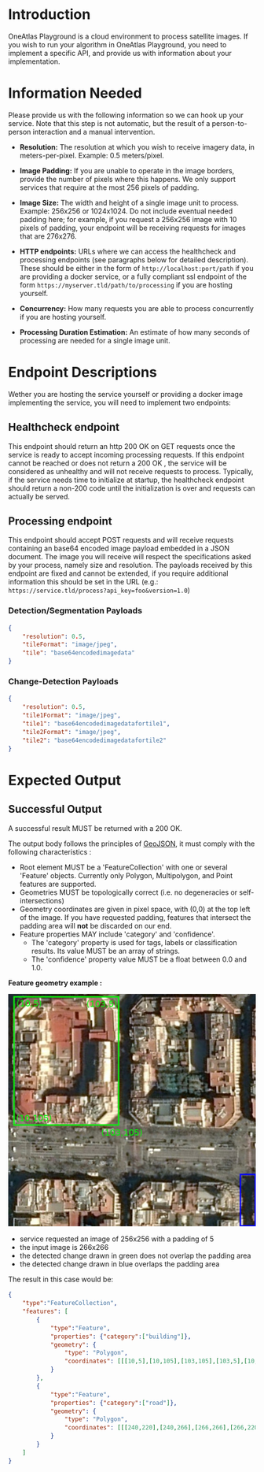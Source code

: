# Introduction

OneAtlas Playground is a cloud environment to process satellite images. If you wish to run your algorithm in OneAtlas Playground, you need to implement a specific API, and provide us with information about your implementation.

# Information Needed

Please provide us with the following information so we can hook up your service. Note that this step is not automatic, but the result of a person-to-person interaction and a manual intervention.

* **Resolution:** The resolution at which you wish to receive imagery data, in meters-per-pixel. Example: 0.5 meters/pixel.

* **Image Padding:** If you are unable to operate in the image borders, provide the number of pixels where this happens. We only support services that require at the most 256 pixels of padding.

* **Image Size:** The width and height of a single image unit to process. Example: 256x256 or 1024x1024. Do not include eventual needed padding here; for example, if you request a 256x256 image with 10 pixels of padding, your endpoint will be receiving requests for images that are 276x276.

* **HTTP endpoints:** URLs where we can access the healthcheck and processing endpoints (see paragraphs below for detailed description). These should be either in the form of ```http://localhost:port/path``` if you are providing a docker service, or a fully compliant ssl endpoint of the form ```https://myserver.tld/path/to/processing``` if you are hosting yourself.

* **Concurrency:** How many requests you are able to process concurrently if you are hosting yourself.

* **Processing Duration Estimation:** An estimate of how many seconds of processing are needed for a single image unit.



# Endpoint Descriptions

Wether you are hosting the service yourself or providing a docker image implementing the service, you will need to implement two endpoints:

## Healthcheck endpoint

This endpoint should return an http 200 OK on GET requests once the service is ready to accept incoming processing requests. If this endpoint cannot be reached or does not return a 200 OK , the service will be considered as unhealthy and will not receive requests to process. Typically, if the service needs time to initialize at startup, the healthcheck endpoint should return a non-200 code until the initialization is over and requests can actually be served.

## Processing endpoint

This endpoint should accept POST requests and will receive requests containing an base64 encoded image payload embedded in a JSON document. The image you will receive will respect the specifications asked by your process, namely size and resolution. The payloads received by this endpoint are fixed and cannot be extended, if you require additional information this should be set in the URL (e.g.: ```https://service.tld/process?api_key=foo&version=1.0```)

### Detection/Segmentation Payloads

```json
{
	"resolution": 0.5,
	"tileFormat": "image/jpeg",
	"tile": "base64encodedimagedata"
}
```

### Change-Detection Payloads

```json
{
	"resolution": 0.5,
	"tile1Format": "image/jpeg",
	"tile1": "base64encodedimagedatafortile1",
	"tile2Format": "image/jpeg",
	"tile2": "base64encodedimagedatafortile2"
}
```

# Expected Output

## Successful Output

A successful result MUST be returned with a 200 OK.

The output body follows the principles of [GeoJSON](https://en.wikipedia.org/wiki/GeoJSON), it must comply with the following characteristics :

* Root element MUST be a 'FeatureCollection' with one or several 'Feature' objects. Currently only Polygon, Multipolygon, and Point features are supported.
* Geometries MUST be topologically correct (i.e. no degeneracies or self-intersections)
* Geometry coordinates are given in pixel space, with (0,0) at the top left of the image. If you have requested padding, features that intersect the padding area will **not** be discarded on our end.
* Feature properties MAY include 'category' and 'confidence'.
    * The 'category' property is used for tags, labels or classification results. Its value MUST be an array of strings.
    * The 'confidence' property value MUST be a float between 0.0 and 1.0.

**Feature geometry example :**

![Feature geometry example](../images/geopaas-geometry-sample.jpeg)

* service requested an image of 256x256 with a padding of 5
* the input image is 266x266
* the detected change drawn in green does not overlap the padding area
* the detected change drawn in blue overlaps the padding area

The result in this case would be:

```json
{
	"type":"FeatureCollection",
	"features": [
		{
			"type":"Feature",
			"properties": {"category":["building"]},
			"geometry": {
				"type": "Polygon",
				"coordinates": [[[10,5],[10,105],[103,105],[103,5],[10,5]]]
			}
		},
		{
			"type":"Feature",
			"properties": {"category":["road"]},
			"geometry": {
				"type": "Polygon",
				"coordinates": [[[240,220],[240,266],[266,266],[266,220],[240,220]]]
			}
		}
	]
}

```

